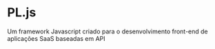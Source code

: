 # PL.js
Um framework Javascript criado para o desenvolvimento front-end de aplicações SaaS baseadas em API
